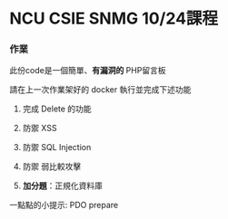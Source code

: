 # NCU CSIE SNMG 10/24課程
### 作業

此份code是一個簡單、**有漏洞的** PHP留言板

請在上一次作業架好的 docker 執行並完成下述功能

1. 完成 Delete 的功能
2. 防禦 XSS
3. 防禦 SQL Injection
4. 防禦 弱比較攻擊

5. **加分題**：正規化資料庫

一點點的小提示: PDO prepare
